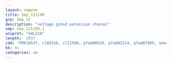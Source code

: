 ```yaml
---
layout: smgene
title: Smp_121190
grp: Smp_12
description: "voltage gated potassium channel"
smp: Smp_121190.1
uniprot: "G4LZ18"
length:  2037
cdd: "PRK10537, cl02518, cl21560, pfam00520, pfam02214, pfam07885, smart00225"
kk: ns
categories: sm
---
```

